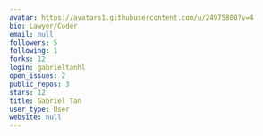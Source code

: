 ```yaml
---
avatar: https://avatars1.githubusercontent.com/u/24975800?v=4
bio: Lawyer/Coder
email: null
followers: 5
following: 1
forks: 12
login: gabrieltanhl
open_issues: 2
public_repos: 3
stars: 12
title: Gabriel Tan
user_type: User
website: null
---
```

